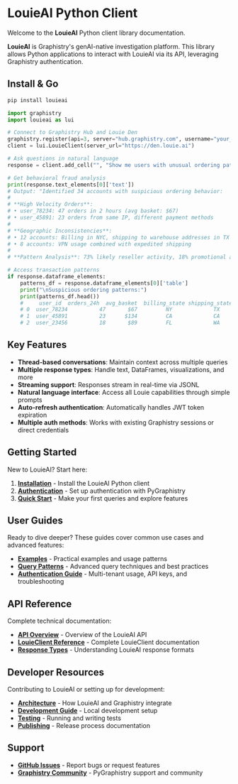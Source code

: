 # LouieAI Python Client

Welcome to the **LouieAI** Python client library documentation.

**LouieAI** is Graphistry's genAI-native investigation platform. This library allows Python applications to interact with LouieAI via its API, leveraging Graphistry authentication.

## Install & Go

```bash
pip install louieai
```

```python
import graphistry
import louieai as lui

# Connect to Graphistry Hub and Louie Den
graphistry.register(api=3, server="hub.graphistry.com", username="your_user", password="your_pass")
client = lui.LouieClient(server_url="https://den.louie.ai")

# Ask questions in natural language
response = client.add_cell("", "Show me users with unusual ordering patterns or velocity")

# Get behavioral fraud analysis
print(response.text_elements[0]['text'])
# Output: "Identified 34 accounts with suspicious ordering behavior:
# 
# **High Velocity Orders**:
# • user_78234: 47 orders in 2 hours (avg basket: $67)
# • user_45891: 23 orders from same IP, different payment methods
# 
# **Geographic Inconsistencies**:
# • 12 accounts: Billing in NYC, shipping to warehouse addresses in TX
# • 8 accounts: VPN usage combined with expedited shipping
# 
# **Pattern Analysis**: 73% likely reseller activity, 18% promotional abuse"

# Access transaction patterns
if response.dataframe_elements:
    patterns_df = response.dataframe_elements[0]['table']
    print("\nSuspicious ordering patterns:")
    print(patterns_df.head())
    #     user_id  orders_24h  avg_basket  billing_state shipping_state  pattern_type
    # 0  user_78234          47       $67         NY             TX      high_velocity
    # 1  user_45891          23      $134         CA             CA      payment_cycling  
    # 2  user_23456          18       $89         FL             WA      geo_inconsistent
```

## Key Features

- **Thread-based conversations**: Maintain context across multiple queries
- **Multiple response types**: Handle text, DataFrames, visualizations, and more
- **Streaming support**: Responses stream in real-time via JSONL
- **Natural language interface**: Access all Louie capabilities through simple prompts
- **Auto-refresh authentication**: Automatically handles JWT token expiration
- **Multiple auth methods**: Works with existing Graphistry sessions or direct credentials

## Getting Started

New to LouieAI? Start here:

1. **[Installation](getting-started/installation.md)** - Install the LouieAI Python client
2. **[Authentication](getting-started/authentication.md)** - Set up authentication with PyGraphistry
3. **[Quick Start](getting-started/quick-start.md)** - Make your first queries and explore features

## User Guides

Ready to dive deeper? These guides cover common use cases and advanced features:

- **[Examples](guides/examples.md)** - Practical examples and usage patterns
- **[Query Patterns](guides/query-patterns.md)** - Advanced query techniques and best practices
- **[Authentication Guide](guides/authentication.md)** - Multi-tenant usage, API keys, and troubleshooting

## API Reference

Complete technical documentation:

- **[API Overview](api/index.md)** - Overview of the LouieAI API
- **[LouieClient Reference](api/client.md)** - Complete LouieClient documentation
- **[Response Types](api/response-types.md)** - Understanding LouieAI response formats

## Developer Resources

Contributing to LouieAI or setting up for development:

- **[Architecture](developer/architecture.md)** - How LouieAI and Graphistry integrate
- **[Development Guide](developer/development.md)** - Local development setup
- **[Testing](developer/testing.md)** - Running and writing tests
- **[Publishing](developer/publishing.md)** - Release process documentation

## Support

- **[GitHub Issues](https://github.com/graphistry/louie-py/issues)** - Report bugs or request features
- **[Graphistry Community](https://github.com/graphistry/pygraphistry)** - PyGraphistry support and community
